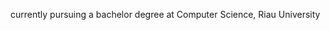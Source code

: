 currently pursuing a bachelor degree at Computer Science, Riau University

<!---
ryandaaa/ryandaaa is a ✨ special ✨ repository because its `README.md` (this file) appears on your GitHub profile.
You can click the Preview link to take a look at your changes.
--->
